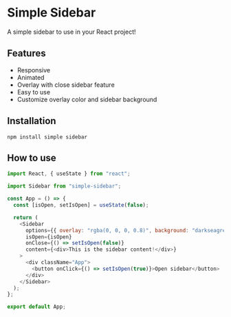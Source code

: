 # Simple Sidebar

A simple sidebar to use in your React project!

## Features

- Responsive
- Animated
- Overlay with close sidebar feature
- Easy to use
- Customize overlay color and sidebar background

## Installation

`npm install simple sidebar`

## How to use

```js
import React, { useState } from "react";

import Sidebar from "simple-sidebar";

const App = () => {
  const [isOpen, setIsOpen] = useState(false);

  return (
    <Sidebar
      options={{ overlay: "rgba(0, 0, 0, 0.8)", background: "darkseagreen" }}
      isOpen={isOpen}
      onClose={() => setIsOpen(false)}
      content={<div>This is the sidebar content!</div>}
    >
      <div className="App">
        <button onClick={() => setIsOpen(true)}>Open sidebar</button>
      </div>
    </Sidebar>
  );
};

export default App;
```
